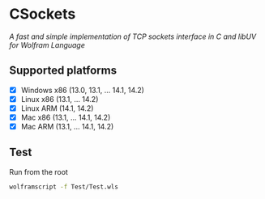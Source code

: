 # CSockets

*A fast and simple implementation of TCP sockets interface in C and libUV for Wolfram Language*

## Supported platforms
- [x] Windows x86 (13.0, 13.1, ... 14.1, 14.2)
- [x] Linux x86 (13.1, ... 14.2)
- [x] Linux ARM (14.1, 14.2)
- [x] Mac x86 (13.1, ... 14.1, 14.2)
- [x] Mac ARM (13.1, ... 14.1, 14.2)

## Test
Run from the root

```bash
wolframscript -f Test/Test.wls
```

